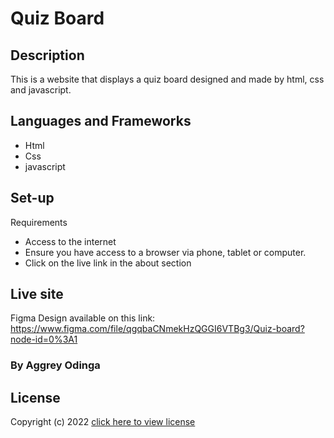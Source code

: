 # Quiz Board

## Description
This is a website that displays a quiz board designed and made by html, css and javascript.

## Languages and Frameworks
* Html
* Css
* javascript

## Set-up
Requirements
* Access to the internet 
* Ensure you have access to a browser via phone, tablet or computer. 
* Click on the live link in the about section

## Live site


Figma Design available on this link: https://www.figma.com/file/qgqbaCNmekHzQGGI6VTBg3/Quiz-board?node-id=0%3A1


### By Aggrey Odinga

## License

Copyright (c) 2022 [click here to view license](LICENSE)
